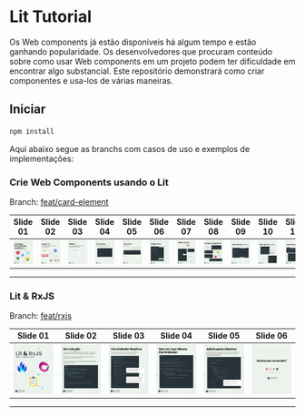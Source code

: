 # Lit Tutorial

Os Web components já estão disponíveis há algum tempo e estão ganhando popularidade. Os desenvolvedores que procuram conteúdo sobre como usar Web components em um projeto podem ter dificuldade em encontrar algo substancial. Este repositório demonstrará como criar componentes e usa-los de várias maneiras.

## Iniciar

```bash
npm install
```

Aqui abaixo segue as branchs com casos de uso e exemplos de implementações:

### Crie Web Components usando o Lit

Branch: [feat/card-element](https://github.com/leandro-mancini/lit-tutorial/tree/feat/card-element)

| Slide 01 | Slide 02 | Slide 03 | Slide 04 | Slide 05 | Slide 06 | Slide 07 | Slide 08 | Slide 09 | Slide 10 | Slide 11 | Slide 12 |
| - | - | - | - | - | - | - | - | - | - | - | - |
| ![](./tutorial/getting-started/slide-01.jpeg) | ![](./tutorial/getting-started/slide-02.jpeg) | ![](./tutorial/getting-started/slide-03.jpeg) | ![](./tutorial/getting-started/slide-04.jpeg) | ![](./tutorial/getting-started/slide-05.jpeg) | ![](./tutorial/getting-started/slide-06.jpeg) | ![](./tutorial/getting-started/slide-07.jpeg) | ![](./tutorial/getting-started/slide-08.jpeg) | ![](./tutorial/getting-started/slide-09.jpeg) | ![](./tutorial/getting-started/slide-10.jpeg) | ![](./tutorial/getting-started/slide-11.jpeg) | ![](./tutorial/getting-started/slide-12.jpeg) |

---

### Lit & RxJS

Branch: [feat/rxjs](https://github.com/leandro-mancini/lit-tutorial/tree/feat/rxjs)

| Slide 01 | Slide 02 | Slide 03 | Slide 04 | Slide 05 | Slide 06 |
| - | - | - | - | - | - |
| ![](./tutorial/rxjs/slide-01.jpg) | ![](./tutorial/rxjs/slide-02.jpg) | ![](./tutorial/rxjs/slide-03.jpg) | ![](./tutorial/rxjs/slide-04.jpg) | ![](./tutorial/rxjs/slide-05.jpg) | ![](./tutorial/rxjs/slide-06.jpg) |

---
